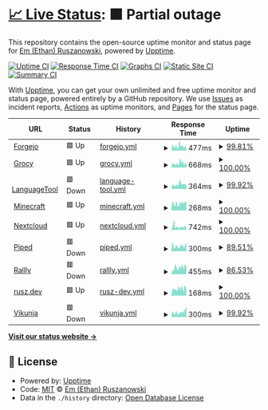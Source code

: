 # [📈 Live Status](https://ethanrusz.github.io/status): <!--live status--> **🟧 Partial outage**

This repository contains the open-source uptime monitor and status page for [Em (Ethan) Ruszanowski](https://rusz.dev), powered by [Upptime](https://github.com/upptime/upptime).

[![Uptime CI](https://github.com/ethanrusz/status/workflows/Uptime%20CI/badge.svg)](https://github.com/ethanrusz/status/actions?query=workflow%3A%22Uptime+CI%22)
[![Response Time CI](https://github.com/ethanrusz/status/workflows/Response%20Time%20CI/badge.svg)](https://github.com/ethanrusz/status/actions?query=workflow%3A%22Response+Time+CI%22)
[![Graphs CI](https://github.com/ethanrusz/status/workflows/Graphs%20CI/badge.svg)](https://github.com/ethanrusz/status/actions?query=workflow%3A%22Graphs+CI%22)
[![Static Site CI](https://github.com/ethanrusz/status/workflows/Static%20Site%20CI/badge.svg)](https://github.com/ethanrusz/status/actions?query=workflow%3A%22Static+Site+CI%22)
[![Summary CI](https://github.com/ethanrusz/status/workflows/Summary%20CI/badge.svg)](https://github.com/ethanrusz/status/actions?query=workflow%3A%22Summary+CI%22)

With [Upptime](https://upptime.js.org), you can get your own unlimited and free uptime monitor and status page, powered entirely by a GitHub repository. We use [Issues](https://github.com/ethanrusz/status/issues) as incident reports, [Actions](https://github.com/ethanrusz/status/actions) as uptime monitors, and [Pages](https://ethanrusz.github.io/status) for the status page.

<!--start: status pages-->
<!-- This summary is generated by Upptime (https://github.com/upptime/upptime) -->
<!-- Do not edit this manually, your changes will be overwritten -->
<!-- prettier-ignore -->
| URL | Status | History | Response Time | Uptime |
| --- | ------ | ------- | ------------- | ------ |
| <img alt="" src="https://icons.duckduckgo.com/ip3/git.rusz.dev.ico" height="13"> [Forgejo](https://git.rusz.dev) | 🟩 Up | [forgejo.yml](https://github.com/emrusz/status/commits/HEAD/history/forgejo.yml) | <details><summary><img alt="Response time graph" src="./graphs/forgejo/response-time-week.png" height="20"> 477ms</summary><br><a href="https://emrusz.github.io/status/history/forgejo"><img alt="Response time 423" src="https://img.shields.io/endpoint?url=https%3A%2F%2Fraw.githubusercontent.com%2Femrusz%2Fstatus%2FHEAD%2Fapi%2Fforgejo%2Fresponse-time.json"></a><br><a href="https://emrusz.github.io/status/history/forgejo"><img alt="24-hour response time 371" src="https://img.shields.io/endpoint?url=https%3A%2F%2Fraw.githubusercontent.com%2Femrusz%2Fstatus%2FHEAD%2Fapi%2Fforgejo%2Fresponse-time-day.json"></a><br><a href="https://emrusz.github.io/status/history/forgejo"><img alt="7-day response time 477" src="https://img.shields.io/endpoint?url=https%3A%2F%2Fraw.githubusercontent.com%2Femrusz%2Fstatus%2FHEAD%2Fapi%2Fforgejo%2Fresponse-time-week.json"></a><br><a href="https://emrusz.github.io/status/history/forgejo"><img alt="30-day response time 430" src="https://img.shields.io/endpoint?url=https%3A%2F%2Fraw.githubusercontent.com%2Femrusz%2Fstatus%2FHEAD%2Fapi%2Fforgejo%2Fresponse-time-month.json"></a><br><a href="https://emrusz.github.io/status/history/forgejo"><img alt="1-year response time 403" src="https://img.shields.io/endpoint?url=https%3A%2F%2Fraw.githubusercontent.com%2Femrusz%2Fstatus%2FHEAD%2Fapi%2Fforgejo%2Fresponse-time-year.json"></a></details> | <details><summary><a href="https://emrusz.github.io/status/history/forgejo">99.81%</a></summary><a href="https://emrusz.github.io/status/history/forgejo"><img alt="All-time uptime 99.89%" src="https://img.shields.io/endpoint?url=https%3A%2F%2Fraw.githubusercontent.com%2Femrusz%2Fstatus%2FHEAD%2Fapi%2Fforgejo%2Fuptime.json"></a><br><a href="https://emrusz.github.io/status/history/forgejo"><img alt="24-hour uptime 100.00%" src="https://img.shields.io/endpoint?url=https%3A%2F%2Fraw.githubusercontent.com%2Femrusz%2Fstatus%2FHEAD%2Fapi%2Fforgejo%2Fuptime-day.json"></a><br><a href="https://emrusz.github.io/status/history/forgejo"><img alt="7-day uptime 99.81%" src="https://img.shields.io/endpoint?url=https%3A%2F%2Fraw.githubusercontent.com%2Femrusz%2Fstatus%2FHEAD%2Fapi%2Fforgejo%2Fuptime-week.json"></a><br><a href="https://emrusz.github.io/status/history/forgejo"><img alt="30-day uptime 99.86%" src="https://img.shields.io/endpoint?url=https%3A%2F%2Fraw.githubusercontent.com%2Femrusz%2Fstatus%2FHEAD%2Fapi%2Fforgejo%2Fuptime-month.json"></a><br><a href="https://emrusz.github.io/status/history/forgejo"><img alt="1-year uptime 99.87%" src="https://img.shields.io/endpoint?url=https%3A%2F%2Fraw.githubusercontent.com%2Femrusz%2Fstatus%2FHEAD%2Fapi%2Fforgejo%2Fuptime-year.json"></a></details>
| <img alt="" src="https://icons.duckduckgo.com/ip3/grocy.beans.team.ico" height="13"> [Grocy](https://grocy.beans.team) | 🟩 Up | [grocy.yml](https://github.com/emrusz/status/commits/HEAD/history/grocy.yml) | <details><summary><img alt="Response time graph" src="./graphs/grocy/response-time-week.png" height="20"> 668ms</summary><br><a href="https://emrusz.github.io/status/history/grocy"><img alt="Response time 654" src="https://img.shields.io/endpoint?url=https%3A%2F%2Fraw.githubusercontent.com%2Femrusz%2Fstatus%2FHEAD%2Fapi%2Fgrocy%2Fresponse-time.json"></a><br><a href="https://emrusz.github.io/status/history/grocy"><img alt="24-hour response time 694" src="https://img.shields.io/endpoint?url=https%3A%2F%2Fraw.githubusercontent.com%2Femrusz%2Fstatus%2FHEAD%2Fapi%2Fgrocy%2Fresponse-time-day.json"></a><br><a href="https://emrusz.github.io/status/history/grocy"><img alt="7-day response time 668" src="https://img.shields.io/endpoint?url=https%3A%2F%2Fraw.githubusercontent.com%2Femrusz%2Fstatus%2FHEAD%2Fapi%2Fgrocy%2Fresponse-time-week.json"></a><br><a href="https://emrusz.github.io/status/history/grocy"><img alt="30-day response time 652" src="https://img.shields.io/endpoint?url=https%3A%2F%2Fraw.githubusercontent.com%2Femrusz%2Fstatus%2FHEAD%2Fapi%2Fgrocy%2Fresponse-time-month.json"></a><br><a href="https://emrusz.github.io/status/history/grocy"><img alt="1-year response time 626" src="https://img.shields.io/endpoint?url=https%3A%2F%2Fraw.githubusercontent.com%2Femrusz%2Fstatus%2FHEAD%2Fapi%2Fgrocy%2Fresponse-time-year.json"></a></details> | <details><summary><a href="https://emrusz.github.io/status/history/grocy">100.00%</a></summary><a href="https://emrusz.github.io/status/history/grocy"><img alt="All-time uptime 99.90%" src="https://img.shields.io/endpoint?url=https%3A%2F%2Fraw.githubusercontent.com%2Femrusz%2Fstatus%2FHEAD%2Fapi%2Fgrocy%2Fuptime.json"></a><br><a href="https://emrusz.github.io/status/history/grocy"><img alt="24-hour uptime 100.00%" src="https://img.shields.io/endpoint?url=https%3A%2F%2Fraw.githubusercontent.com%2Femrusz%2Fstatus%2FHEAD%2Fapi%2Fgrocy%2Fuptime-day.json"></a><br><a href="https://emrusz.github.io/status/history/grocy"><img alt="7-day uptime 100.00%" src="https://img.shields.io/endpoint?url=https%3A%2F%2Fraw.githubusercontent.com%2Femrusz%2Fstatus%2FHEAD%2Fapi%2Fgrocy%2Fuptime-week.json"></a><br><a href="https://emrusz.github.io/status/history/grocy"><img alt="30-day uptime 99.91%" src="https://img.shields.io/endpoint?url=https%3A%2F%2Fraw.githubusercontent.com%2Femrusz%2Fstatus%2FHEAD%2Fapi%2Fgrocy%2Fuptime-month.json"></a><br><a href="https://emrusz.github.io/status/history/grocy"><img alt="1-year uptime 99.92%" src="https://img.shields.io/endpoint?url=https%3A%2F%2Fraw.githubusercontent.com%2Femrusz%2Fstatus%2FHEAD%2Fapi%2Fgrocy%2Fuptime-year.json"></a></details>
| <img alt="" src="https://icons.duckduckgo.com/ip3/lt.rusz.dev.ico" height="13"> [LanguageTool](https://lt.rusz.dev/v2/languages) | 🟥 Down | [language-tool.yml](https://github.com/emrusz/status/commits/HEAD/history/language-tool.yml) | <details><summary><img alt="Response time graph" src="./graphs/language-tool/response-time-week.png" height="20"> 364ms</summary><br><a href="https://emrusz.github.io/status/history/language-tool"><img alt="Response time 336" src="https://img.shields.io/endpoint?url=https%3A%2F%2Fraw.githubusercontent.com%2Femrusz%2Fstatus%2FHEAD%2Fapi%2Flanguage-tool%2Fresponse-time.json"></a><br><a href="https://emrusz.github.io/status/history/language-tool"><img alt="24-hour response time 257" src="https://img.shields.io/endpoint?url=https%3A%2F%2Fraw.githubusercontent.com%2Femrusz%2Fstatus%2FHEAD%2Fapi%2Flanguage-tool%2Fresponse-time-day.json"></a><br><a href="https://emrusz.github.io/status/history/language-tool"><img alt="7-day response time 364" src="https://img.shields.io/endpoint?url=https%3A%2F%2Fraw.githubusercontent.com%2Femrusz%2Fstatus%2FHEAD%2Fapi%2Flanguage-tool%2Fresponse-time-week.json"></a><br><a href="https://emrusz.github.io/status/history/language-tool"><img alt="30-day response time 329" src="https://img.shields.io/endpoint?url=https%3A%2F%2Fraw.githubusercontent.com%2Femrusz%2Fstatus%2FHEAD%2Fapi%2Flanguage-tool%2Fresponse-time-month.json"></a><br><a href="https://emrusz.github.io/status/history/language-tool"><img alt="1-year response time 320" src="https://img.shields.io/endpoint?url=https%3A%2F%2Fraw.githubusercontent.com%2Femrusz%2Fstatus%2FHEAD%2Fapi%2Flanguage-tool%2Fresponse-time-year.json"></a></details> | <details><summary><a href="https://emrusz.github.io/status/history/language-tool">99.92%</a></summary><a href="https://emrusz.github.io/status/history/language-tool"><img alt="All-time uptime 99.89%" src="https://img.shields.io/endpoint?url=https%3A%2F%2Fraw.githubusercontent.com%2Femrusz%2Fstatus%2FHEAD%2Fapi%2Flanguage-tool%2Fuptime.json"></a><br><a href="https://emrusz.github.io/status/history/language-tool"><img alt="24-hour uptime 99.47%" src="https://img.shields.io/endpoint?url=https%3A%2F%2Fraw.githubusercontent.com%2Femrusz%2Fstatus%2FHEAD%2Fapi%2Flanguage-tool%2Fuptime-day.json"></a><br><a href="https://emrusz.github.io/status/history/language-tool"><img alt="7-day uptime 99.92%" src="https://img.shields.io/endpoint?url=https%3A%2F%2Fraw.githubusercontent.com%2Femrusz%2Fstatus%2FHEAD%2Fapi%2Flanguage-tool%2Fuptime-week.json"></a><br><a href="https://emrusz.github.io/status/history/language-tool"><img alt="30-day uptime 99.90%" src="https://img.shields.io/endpoint?url=https%3A%2F%2Fraw.githubusercontent.com%2Femrusz%2Fstatus%2FHEAD%2Fapi%2Flanguage-tool%2Fuptime-month.json"></a><br><a href="https://emrusz.github.io/status/history/language-tool"><img alt="1-year uptime 99.92%" src="https://img.shields.io/endpoint?url=https%3A%2F%2Fraw.githubusercontent.com%2Femrusz%2Fstatus%2FHEAD%2Fapi%2Flanguage-tool%2Fuptime-year.json"></a></details>
| <img alt="" src="https://icons.duckduckgo.com/ip3/horseplay.space.ico" height="13"> [Minecraft](https://horseplay.space) | 🟩 Up | [minecraft.yml](https://github.com/emrusz/status/commits/HEAD/history/minecraft.yml) | <details><summary><img alt="Response time graph" src="./graphs/minecraft/response-time-week.png" height="20"> 268ms</summary><br><a href="https://emrusz.github.io/status/history/minecraft"><img alt="Response time 304" src="https://img.shields.io/endpoint?url=https%3A%2F%2Fraw.githubusercontent.com%2Femrusz%2Fstatus%2FHEAD%2Fapi%2Fminecraft%2Fresponse-time.json"></a><br><a href="https://emrusz.github.io/status/history/minecraft"><img alt="24-hour response time 324" src="https://img.shields.io/endpoint?url=https%3A%2F%2Fraw.githubusercontent.com%2Femrusz%2Fstatus%2FHEAD%2Fapi%2Fminecraft%2Fresponse-time-day.json"></a><br><a href="https://emrusz.github.io/status/history/minecraft"><img alt="7-day response time 268" src="https://img.shields.io/endpoint?url=https%3A%2F%2Fraw.githubusercontent.com%2Femrusz%2Fstatus%2FHEAD%2Fapi%2Fminecraft%2Fresponse-time-week.json"></a><br><a href="https://emrusz.github.io/status/history/minecraft"><img alt="30-day response time 269" src="https://img.shields.io/endpoint?url=https%3A%2F%2Fraw.githubusercontent.com%2Femrusz%2Fstatus%2FHEAD%2Fapi%2Fminecraft%2Fresponse-time-month.json"></a><br><a href="https://emrusz.github.io/status/history/minecraft"><img alt="1-year response time 285" src="https://img.shields.io/endpoint?url=https%3A%2F%2Fraw.githubusercontent.com%2Femrusz%2Fstatus%2FHEAD%2Fapi%2Fminecraft%2Fresponse-time-year.json"></a></details> | <details><summary><a href="https://emrusz.github.io/status/history/minecraft">100.00%</a></summary><a href="https://emrusz.github.io/status/history/minecraft"><img alt="All-time uptime 99.78%" src="https://img.shields.io/endpoint?url=https%3A%2F%2Fraw.githubusercontent.com%2Femrusz%2Fstatus%2FHEAD%2Fapi%2Fminecraft%2Fuptime.json"></a><br><a href="https://emrusz.github.io/status/history/minecraft"><img alt="24-hour uptime 100.00%" src="https://img.shields.io/endpoint?url=https%3A%2F%2Fraw.githubusercontent.com%2Femrusz%2Fstatus%2FHEAD%2Fapi%2Fminecraft%2Fuptime-day.json"></a><br><a href="https://emrusz.github.io/status/history/minecraft"><img alt="7-day uptime 100.00%" src="https://img.shields.io/endpoint?url=https%3A%2F%2Fraw.githubusercontent.com%2Femrusz%2Fstatus%2FHEAD%2Fapi%2Fminecraft%2Fuptime-week.json"></a><br><a href="https://emrusz.github.io/status/history/minecraft"><img alt="30-day uptime 99.95%" src="https://img.shields.io/endpoint?url=https%3A%2F%2Fraw.githubusercontent.com%2Femrusz%2Fstatus%2FHEAD%2Fapi%2Fminecraft%2Fuptime-month.json"></a><br><a href="https://emrusz.github.io/status/history/minecraft"><img alt="1-year uptime 99.84%" src="https://img.shields.io/endpoint?url=https%3A%2F%2Fraw.githubusercontent.com%2Femrusz%2Fstatus%2FHEAD%2Fapi%2Fminecraft%2Fuptime-year.json"></a></details>
| <img alt="" src="https://icons.duckduckgo.com/ip3/cloud.beans.team.ico" height="13"> [Nextcloud](https://cloud.beans.team) | 🟩 Up | [nextcloud.yml](https://github.com/emrusz/status/commits/HEAD/history/nextcloud.yml) | <details><summary><img alt="Response time graph" src="./graphs/nextcloud/response-time-week.png" height="20"> 742ms</summary><br><a href="https://emrusz.github.io/status/history/nextcloud"><img alt="Response time 899" src="https://img.shields.io/endpoint?url=https%3A%2F%2Fraw.githubusercontent.com%2Femrusz%2Fstatus%2FHEAD%2Fapi%2Fnextcloud%2Fresponse-time.json"></a><br><a href="https://emrusz.github.io/status/history/nextcloud"><img alt="24-hour response time 605" src="https://img.shields.io/endpoint?url=https%3A%2F%2Fraw.githubusercontent.com%2Femrusz%2Fstatus%2FHEAD%2Fapi%2Fnextcloud%2Fresponse-time-day.json"></a><br><a href="https://emrusz.github.io/status/history/nextcloud"><img alt="7-day response time 742" src="https://img.shields.io/endpoint?url=https%3A%2F%2Fraw.githubusercontent.com%2Femrusz%2Fstatus%2FHEAD%2Fapi%2Fnextcloud%2Fresponse-time-week.json"></a><br><a href="https://emrusz.github.io/status/history/nextcloud"><img alt="30-day response time 812" src="https://img.shields.io/endpoint?url=https%3A%2F%2Fraw.githubusercontent.com%2Femrusz%2Fstatus%2FHEAD%2Fapi%2Fnextcloud%2Fresponse-time-month.json"></a><br><a href="https://emrusz.github.io/status/history/nextcloud"><img alt="1-year response time 847" src="https://img.shields.io/endpoint?url=https%3A%2F%2Fraw.githubusercontent.com%2Femrusz%2Fstatus%2FHEAD%2Fapi%2Fnextcloud%2Fresponse-time-year.json"></a></details> | <details><summary><a href="https://emrusz.github.io/status/history/nextcloud">100.00%</a></summary><a href="https://emrusz.github.io/status/history/nextcloud"><img alt="All-time uptime 99.90%" src="https://img.shields.io/endpoint?url=https%3A%2F%2Fraw.githubusercontent.com%2Femrusz%2Fstatus%2FHEAD%2Fapi%2Fnextcloud%2Fuptime.json"></a><br><a href="https://emrusz.github.io/status/history/nextcloud"><img alt="24-hour uptime 100.00%" src="https://img.shields.io/endpoint?url=https%3A%2F%2Fraw.githubusercontent.com%2Femrusz%2Fstatus%2FHEAD%2Fapi%2Fnextcloud%2Fuptime-day.json"></a><br><a href="https://emrusz.github.io/status/history/nextcloud"><img alt="7-day uptime 100.00%" src="https://img.shields.io/endpoint?url=https%3A%2F%2Fraw.githubusercontent.com%2Femrusz%2Fstatus%2FHEAD%2Fapi%2Fnextcloud%2Fuptime-week.json"></a><br><a href="https://emrusz.github.io/status/history/nextcloud"><img alt="30-day uptime 99.95%" src="https://img.shields.io/endpoint?url=https%3A%2F%2Fraw.githubusercontent.com%2Femrusz%2Fstatus%2FHEAD%2Fapi%2Fnextcloud%2Fuptime-month.json"></a><br><a href="https://emrusz.github.io/status/history/nextcloud"><img alt="1-year uptime 99.93%" src="https://img.shields.io/endpoint?url=https%3A%2F%2Fraw.githubusercontent.com%2Femrusz%2Fstatus%2FHEAD%2Fapi%2Fnextcloud%2Fuptime-year.json"></a></details>
| <img alt="" src="https://icons.duckduckgo.com/ip3/piped.beans.team.ico" height="13"> [Piped](https://piped.beans.team) | 🟥 Down | [piped.yml](https://github.com/emrusz/status/commits/HEAD/history/piped.yml) | <details><summary><img alt="Response time graph" src="./graphs/piped/response-time-week.png" height="20"> 300ms</summary><br><a href="https://emrusz.github.io/status/history/piped"><img alt="Response time 285" src="https://img.shields.io/endpoint?url=https%3A%2F%2Fraw.githubusercontent.com%2Femrusz%2Fstatus%2FHEAD%2Fapi%2Fpiped%2Fresponse-time.json"></a><br><a href="https://emrusz.github.io/status/history/piped"><img alt="24-hour response time 505" src="https://img.shields.io/endpoint?url=https%3A%2F%2Fraw.githubusercontent.com%2Femrusz%2Fstatus%2FHEAD%2Fapi%2Fpiped%2Fresponse-time-day.json"></a><br><a href="https://emrusz.github.io/status/history/piped"><img alt="7-day response time 300" src="https://img.shields.io/endpoint?url=https%3A%2F%2Fraw.githubusercontent.com%2Femrusz%2Fstatus%2FHEAD%2Fapi%2Fpiped%2Fresponse-time-week.json"></a><br><a href="https://emrusz.github.io/status/history/piped"><img alt="30-day response time 301" src="https://img.shields.io/endpoint?url=https%3A%2F%2Fraw.githubusercontent.com%2Femrusz%2Fstatus%2FHEAD%2Fapi%2Fpiped%2Fresponse-time-month.json"></a><br><a href="https://emrusz.github.io/status/history/piped"><img alt="1-year response time 280" src="https://img.shields.io/endpoint?url=https%3A%2F%2Fraw.githubusercontent.com%2Femrusz%2Fstatus%2FHEAD%2Fapi%2Fpiped%2Fresponse-time-year.json"></a></details> | <details><summary><a href="https://emrusz.github.io/status/history/piped">89.51%</a></summary><a href="https://emrusz.github.io/status/history/piped"><img alt="All-time uptime 99.75%" src="https://img.shields.io/endpoint?url=https%3A%2F%2Fraw.githubusercontent.com%2Femrusz%2Fstatus%2FHEAD%2Fapi%2Fpiped%2Fuptime.json"></a><br><a href="https://emrusz.github.io/status/history/piped"><img alt="24-hour uptime 26.59%" src="https://img.shields.io/endpoint?url=https%3A%2F%2Fraw.githubusercontent.com%2Femrusz%2Fstatus%2FHEAD%2Fapi%2Fpiped%2Fuptime-day.json"></a><br><a href="https://emrusz.github.io/status/history/piped"><img alt="7-day uptime 89.51%" src="https://img.shields.io/endpoint?url=https%3A%2F%2Fraw.githubusercontent.com%2Femrusz%2Fstatus%2FHEAD%2Fapi%2Fpiped%2Fuptime-week.json"></a><br><a href="https://emrusz.github.io/status/history/piped"><img alt="30-day uptime 97.54%" src="https://img.shields.io/endpoint?url=https%3A%2F%2Fraw.githubusercontent.com%2Femrusz%2Fstatus%2FHEAD%2Fapi%2Fpiped%2Fuptime-month.json"></a><br><a href="https://emrusz.github.io/status/history/piped"><img alt="1-year uptime 99.73%" src="https://img.shields.io/endpoint?url=https%3A%2F%2Fraw.githubusercontent.com%2Femrusz%2Fstatus%2FHEAD%2Fapi%2Fpiped%2Fuptime-year.json"></a></details>
| <img alt="" src="https://icons.duckduckgo.com/ip3/rallly.rusz.dev.ico" height="13"> [Rallly](https://rallly.rusz.dev) | 🟥 Down | [rallly.yml](https://github.com/emrusz/status/commits/HEAD/history/rallly.yml) | <details><summary><img alt="Response time graph" src="./graphs/rallly/response-time-week.png" height="20"> 455ms</summary><br><a href="https://emrusz.github.io/status/history/rallly"><img alt="Response time 521" src="https://img.shields.io/endpoint?url=https%3A%2F%2Fraw.githubusercontent.com%2Femrusz%2Fstatus%2FHEAD%2Fapi%2Frallly%2Fresponse-time.json"></a><br><a href="https://emrusz.github.io/status/history/rallly"><img alt="24-hour response time 441" src="https://img.shields.io/endpoint?url=https%3A%2F%2Fraw.githubusercontent.com%2Femrusz%2Fstatus%2FHEAD%2Fapi%2Frallly%2Fresponse-time-day.json"></a><br><a href="https://emrusz.github.io/status/history/rallly"><img alt="7-day response time 455" src="https://img.shields.io/endpoint?url=https%3A%2F%2Fraw.githubusercontent.com%2Femrusz%2Fstatus%2FHEAD%2Fapi%2Frallly%2Fresponse-time-week.json"></a><br><a href="https://emrusz.github.io/status/history/rallly"><img alt="30-day response time 465" src="https://img.shields.io/endpoint?url=https%3A%2F%2Fraw.githubusercontent.com%2Femrusz%2Fstatus%2FHEAD%2Fapi%2Frallly%2Fresponse-time-month.json"></a><br><a href="https://emrusz.github.io/status/history/rallly"><img alt="1-year response time 527" src="https://img.shields.io/endpoint?url=https%3A%2F%2Fraw.githubusercontent.com%2Femrusz%2Fstatus%2FHEAD%2Fapi%2Frallly%2Fresponse-time-year.json"></a></details> | <details><summary><a href="https://emrusz.github.io/status/history/rallly">86.53%</a></summary><a href="https://emrusz.github.io/status/history/rallly"><img alt="All-time uptime 98.69%" src="https://img.shields.io/endpoint?url=https%3A%2F%2Fraw.githubusercontent.com%2Femrusz%2Fstatus%2FHEAD%2Fapi%2Frallly%2Fuptime.json"></a><br><a href="https://emrusz.github.io/status/history/rallly"><img alt="24-hour uptime 99.46%" src="https://img.shields.io/endpoint?url=https%3A%2F%2Fraw.githubusercontent.com%2Femrusz%2Fstatus%2FHEAD%2Fapi%2Frallly%2Fuptime-day.json"></a><br><a href="https://emrusz.github.io/status/history/rallly"><img alt="7-day uptime 86.53%" src="https://img.shields.io/endpoint?url=https%3A%2F%2Fraw.githubusercontent.com%2Femrusz%2Fstatus%2FHEAD%2Fapi%2Frallly%2Fuptime-week.json"></a><br><a href="https://emrusz.github.io/status/history/rallly"><img alt="30-day uptime 80.57%" src="https://img.shields.io/endpoint?url=https%3A%2F%2Fraw.githubusercontent.com%2Femrusz%2Fstatus%2FHEAD%2Fapi%2Frallly%2Fuptime-month.json"></a><br><a href="https://emrusz.github.io/status/history/rallly"><img alt="1-year uptime 98.32%" src="https://img.shields.io/endpoint?url=https%3A%2F%2Fraw.githubusercontent.com%2Femrusz%2Fstatus%2FHEAD%2Fapi%2Frallly%2Fuptime-year.json"></a></details>
| <img alt="" src="https://icons.duckduckgo.com/ip3/rusz.dev.ico" height="13"> [rusz.dev](https://rusz.dev) | 🟩 Up | [rusz-dev.yml](https://github.com/emrusz/status/commits/HEAD/history/rusz-dev.yml) | <details><summary><img alt="Response time graph" src="./graphs/rusz-dev/response-time-week.png" height="20"> 168ms</summary><br><a href="https://emrusz.github.io/status/history/rusz-dev"><img alt="Response time 136" src="https://img.shields.io/endpoint?url=https%3A%2F%2Fraw.githubusercontent.com%2Femrusz%2Fstatus%2FHEAD%2Fapi%2Frusz-dev%2Fresponse-time.json"></a><br><a href="https://emrusz.github.io/status/history/rusz-dev"><img alt="24-hour response time 145" src="https://img.shields.io/endpoint?url=https%3A%2F%2Fraw.githubusercontent.com%2Femrusz%2Fstatus%2FHEAD%2Fapi%2Frusz-dev%2Fresponse-time-day.json"></a><br><a href="https://emrusz.github.io/status/history/rusz-dev"><img alt="7-day response time 168" src="https://img.shields.io/endpoint?url=https%3A%2F%2Fraw.githubusercontent.com%2Femrusz%2Fstatus%2FHEAD%2Fapi%2Frusz-dev%2Fresponse-time-week.json"></a><br><a href="https://emrusz.github.io/status/history/rusz-dev"><img alt="30-day response time 166" src="https://img.shields.io/endpoint?url=https%3A%2F%2Fraw.githubusercontent.com%2Femrusz%2Fstatus%2FHEAD%2Fapi%2Frusz-dev%2Fresponse-time-month.json"></a><br><a href="https://emrusz.github.io/status/history/rusz-dev"><img alt="1-year response time 140" src="https://img.shields.io/endpoint?url=https%3A%2F%2Fraw.githubusercontent.com%2Femrusz%2Fstatus%2FHEAD%2Fapi%2Frusz-dev%2Fresponse-time-year.json"></a></details> | <details><summary><a href="https://emrusz.github.io/status/history/rusz-dev">100.00%</a></summary><a href="https://emrusz.github.io/status/history/rusz-dev"><img alt="All-time uptime 100.00%" src="https://img.shields.io/endpoint?url=https%3A%2F%2Fraw.githubusercontent.com%2Femrusz%2Fstatus%2FHEAD%2Fapi%2Frusz-dev%2Fuptime.json"></a><br><a href="https://emrusz.github.io/status/history/rusz-dev"><img alt="24-hour uptime 100.00%" src="https://img.shields.io/endpoint?url=https%3A%2F%2Fraw.githubusercontent.com%2Femrusz%2Fstatus%2FHEAD%2Fapi%2Frusz-dev%2Fuptime-day.json"></a><br><a href="https://emrusz.github.io/status/history/rusz-dev"><img alt="7-day uptime 100.00%" src="https://img.shields.io/endpoint?url=https%3A%2F%2Fraw.githubusercontent.com%2Femrusz%2Fstatus%2FHEAD%2Fapi%2Frusz-dev%2Fuptime-week.json"></a><br><a href="https://emrusz.github.io/status/history/rusz-dev"><img alt="30-day uptime 100.00%" src="https://img.shields.io/endpoint?url=https%3A%2F%2Fraw.githubusercontent.com%2Femrusz%2Fstatus%2FHEAD%2Fapi%2Frusz-dev%2Fuptime-month.json"></a><br><a href="https://emrusz.github.io/status/history/rusz-dev"><img alt="1-year uptime 100.00%" src="https://img.shields.io/endpoint?url=https%3A%2F%2Fraw.githubusercontent.com%2Femrusz%2Fstatus%2FHEAD%2Fapi%2Frusz-dev%2Fuptime-year.json"></a></details>
| <img alt="" src="https://icons.duckduckgo.com/ip3/todo.rusz.dev.ico" height="13"> [Vikunja](https://todo.rusz.dev) | 🟥 Down | [vikunja.yml](https://github.com/emrusz/status/commits/HEAD/history/vikunja.yml) | <details><summary><img alt="Response time graph" src="./graphs/vikunja/response-time-week.png" height="20"> 300ms</summary><br><a href="https://emrusz.github.io/status/history/vikunja"><img alt="Response time 325" src="https://img.shields.io/endpoint?url=https%3A%2F%2Fraw.githubusercontent.com%2Femrusz%2Fstatus%2FHEAD%2Fapi%2Fvikunja%2Fresponse-time.json"></a><br><a href="https://emrusz.github.io/status/history/vikunja"><img alt="24-hour response time 567" src="https://img.shields.io/endpoint?url=https%3A%2F%2Fraw.githubusercontent.com%2Femrusz%2Fstatus%2FHEAD%2Fapi%2Fvikunja%2Fresponse-time-day.json"></a><br><a href="https://emrusz.github.io/status/history/vikunja"><img alt="7-day response time 300" src="https://img.shields.io/endpoint?url=https%3A%2F%2Fraw.githubusercontent.com%2Femrusz%2Fstatus%2FHEAD%2Fapi%2Fvikunja%2Fresponse-time-week.json"></a><br><a href="https://emrusz.github.io/status/history/vikunja"><img alt="30-day response time 325" src="https://img.shields.io/endpoint?url=https%3A%2F%2Fraw.githubusercontent.com%2Femrusz%2Fstatus%2FHEAD%2Fapi%2Fvikunja%2Fresponse-time-month.json"></a><br><a href="https://emrusz.github.io/status/history/vikunja"><img alt="1-year response time 302" src="https://img.shields.io/endpoint?url=https%3A%2F%2Fraw.githubusercontent.com%2Femrusz%2Fstatus%2FHEAD%2Fapi%2Fvikunja%2Fresponse-time-year.json"></a></details> | <details><summary><a href="https://emrusz.github.io/status/history/vikunja">99.92%</a></summary><a href="https://emrusz.github.io/status/history/vikunja"><img alt="All-time uptime 99.89%" src="https://img.shields.io/endpoint?url=https%3A%2F%2Fraw.githubusercontent.com%2Femrusz%2Fstatus%2FHEAD%2Fapi%2Fvikunja%2Fuptime.json"></a><br><a href="https://emrusz.github.io/status/history/vikunja"><img alt="24-hour uptime 99.46%" src="https://img.shields.io/endpoint?url=https%3A%2F%2Fraw.githubusercontent.com%2Femrusz%2Fstatus%2FHEAD%2Fapi%2Fvikunja%2Fuptime-day.json"></a><br><a href="https://emrusz.github.io/status/history/vikunja"><img alt="7-day uptime 99.92%" src="https://img.shields.io/endpoint?url=https%3A%2F%2Fraw.githubusercontent.com%2Femrusz%2Fstatus%2FHEAD%2Fapi%2Fvikunja%2Fuptime-week.json"></a><br><a href="https://emrusz.github.io/status/history/vikunja"><img alt="30-day uptime 99.94%" src="https://img.shields.io/endpoint?url=https%3A%2F%2Fraw.githubusercontent.com%2Femrusz%2Fstatus%2FHEAD%2Fapi%2Fvikunja%2Fuptime-month.json"></a><br><a href="https://emrusz.github.io/status/history/vikunja"><img alt="1-year uptime 99.89%" src="https://img.shields.io/endpoint?url=https%3A%2F%2Fraw.githubusercontent.com%2Femrusz%2Fstatus%2FHEAD%2Fapi%2Fvikunja%2Fuptime-year.json"></a></details>

<!--end: status pages-->

[**Visit our status website →**](https://ethanrusz.github.io/status)

## 📄 License

- Powered by: [Upptime](https://github.com/upptime/upptime)
- Code: [MIT](./LICENSE) © [Em (Ethan) Ruszanowski](https://rusz.dev)
- Data in the `./history` directory: [Open Database License](https://opendatacommons.org/licenses/odbl/1-0/)
